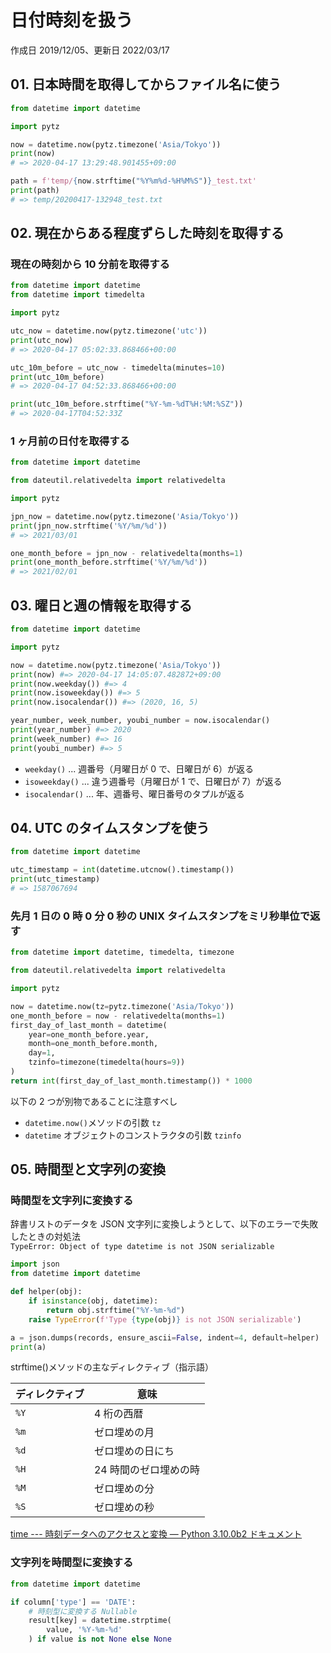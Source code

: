 # 日付時刻を扱う

作成日 2019/12/05、更新日 2022/03/17

## 01. 日本時間を取得してからファイル名に使う

```python
from datetime import datetime

import pytz

now = datetime.now(pytz.timezone('Asia/Tokyo'))
print(now)
# => 2020-04-17 13:29:48.901455+09:00

path = f'temp/{now.strftime("%Y%m%d-%H%M%S")}_test.txt'
print(path)
# => temp/20200417-132948_test.txt
```

## 02. 現在からある程度ずらした時刻を取得する

### 現在の時刻から 10 分前を取得する

```python
from datetime import datetime
from datetime import timedelta

import pytz

utc_now = datetime.now(pytz.timezone('utc'))
print(utc_now)
# => 2020-04-17 05:02:33.868466+00:00

utc_10m_before = utc_now - timedelta(minutes=10)
print(utc_10m_before)
# => 2020-04-17 04:52:33.868466+00:00

print(utc_10m_before.strftime("%Y-%m-%dT%H:%M:%SZ"))
# => 2020-04-17T04:52:33Z
```

### 1 ヶ月前の日付を取得する

```python
from datetime import datetime

from dateutil.relativedelta import relativedelta

import pytz

jpn_now = datetime.now(pytz.timezone('Asia/Tokyo'))
print(jpn_now.strftime('%Y/%m/%d'))
# => 2021/03/01

one_month_before = jpn_now - relativedelta(months=1)
print(one_month_before.strftime('%Y/%m/%d'))
# => 2021/02/01
```

## 03. 曜日と週の情報を取得する

```python
from datetime import datetime

import pytz

now = datetime.now(pytz.timezone('Asia/Tokyo'))
print(now) #=> 2020-04-17 14:05:07.482872+09:00
print(now.weekday()) #=> 4
print(now.isoweekday()) #=> 5
print(now.isocalendar()) #=> (2020, 16, 5)

year_number, week_number, youbi_number = now.isocalendar()
print(year_number) #=> 2020
print(week_number) #=> 16
print(youbi_number) #=> 5
```

- `weekday()` ... 週番号（月曜日が 0 で、日曜日が 6）が返る
- `isoweekday()` ... 違う週番号（月曜日が 1 で、日曜日が 7）が返る
- `isocalendar()` ... 年、週番号、曜日番号のタプルが返る

## 04. UTC のタイムスタンプを使う

```python
from datetime import datetime

utc_timestamp = int(datetime.utcnow().timestamp())
print(utc_timestamp)
# => 1587067694
```

### 先月 1 日の 0 時 0 分 0 秒の UNIX タイムスタンプをミリ秒単位で返す

```python
from datetime import datetime, timedelta, timezone

from dateutil.relativedelta import relativedelta

import pytz

now = datetime.now(tz=pytz.timezone('Asia/Tokyo'))
one_month_before = now - relativedelta(months=1)
first_day_of_last_month = datetime(
    year=one_month_before.year,
    month=one_month_before.month,
    day=1,
    tzinfo=timezone(timedelta(hours=9))
)
return int(first_day_of_last_month.timestamp()) * 1000
```

以下の 2 つが別物であることに注意すべし

- `datetime.now()`メソッドの引数 `tz`
- `datetime` オブジェクトのコンストラクタの引数 `tzinfo`

## 05. 時間型と文字列の変換

### 時間型を文字列に変換する

辞書リストのデータを JSON 文字列に変換しようとして、以下のエラーで失敗したときの対処法\
`TypeError: Object of type datetime is not JSON serializable`

```python
import json
from datetime import datetime

def helper(obj):
    if isinstance(obj, datetime):
        return obj.strftime("%Y-%m-%d")
    raise TypeError(f'Type {type(obj)} is not JSON serializable')

a = json.dumps(records, ensure_ascii=False, indent=4, default=helper)
print(a)
```

strftime()メソッドの主なディレクティブ（指示語）

| ディレクティブ | 意味                  |
| -------------- | --------------------- |
| `%Y`           | 4 桁の西暦            |
| `%m`           | ゼロ埋めの月          |
| `%d`           | ゼロ埋めの日にち      |
| `%H`           | 24 時間のゼロ埋めの時 |
| `%M`           | ゼロ埋めの分          |
| `%S`           | ゼロ埋めの秒          |

[time --- 時刻データへのアクセスと変換 — Python 3.10.0b2 ドキュメント](https://docs.python.org/ja/3/library/time.html)

### 文字列を時間型に変換する

```python
from datetime import datetime

if column['type'] == 'DATE':
    # 時刻型に変換する Nullable
    result[key] = datetime.strptime(
        value, '%Y-%m-%d'
    ) if value is not None else None
```
